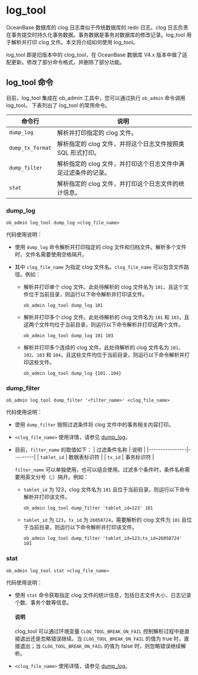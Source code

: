 # log_tool

OceanBase 数据库的 clog 日志类似于传统数据库的 redo 日志。clog 日志负责在事务提交时持久化事务数据。事务数据是事务对数据库的修改记录。log_tool 用于解析并打印 clog 文件。本文将介绍如何使用 log_tool。

log_tool 即是旧版本中的 clog_tool，在 OceanBase 数据库 V4.x 版本中做了适配更新。修改了部分命令格式，并删除了部分功能。

## log_tool 命令

目前，log_tool 集成在 ob_admin 工具中，您可以通过执行 `ob_admin` 命令调用 log_tool。
下表列出了 log_tool 的常用命令。

|      命令行      |                   说明                   |
|---------------|----------------------------------------|
| `dump_log`    | 解析并打印指定的 clog 文件。                      |
| `dump_tx_format` | 解析指定的 clog 文件，并将这个日志文件按照类 SQL 形式打印。    |
| `dump_filter` | 解析指定的 clog 文件，并打印这个日志文件中满足过滤条件的记录。     |
| `stat`   | 解析指定的 clog 文件，并打印这个日志文件的统计信息。          |

### dump_log

```Shell
ob_admin log_tool dump_log <clog_file_name>
```

代码使用说明：

* 使用 `dump_log` 命令解析并打印指定的 clog 文件和归档文件。解析多个文件时，文件名需要使用空格隔开。

* 其中 `clog_file_name` 为指定 clog 文件名。`clog_file_name` 可以包含文件路径。例如：

  * 解析并打印单个 clog 文件。此处待解析的 clog 文件名为 `101`，且这个文件位于当前目录，则运行以下命令解析并打印该文件。

    ```Shell
    ob_admin log_tool dump_log 101
    ```

  * 解析并打印多个 clog 文件。此处待解析的 clog 文件名为 `101` 和 `103`，且这两个文件均位于当前目录，则运行以下命令解析并打印这两个文件。

    ```Shell
    ob_admin log_tool dump_log 101 103
    ```

  * 解析并打印多个连续的 clog 文件。此处待解析的 clog 文件名为 `101`、`102`、`103` 和 `104`，且这些文件均位于当前目录，则运行以下命令解析并打印这些文件。

    ```Shell
    ob_admin log_tool dump_log {101..104}
    ```

### dump_filter

```Shell
ob_admin log_tool dump_filter '<filter_name>' <clog_file_name>
```

代码使用说明：

* 使用 `dump_filter` 按照过滤条件将 clog 文件中的事务相关内容打印。

* `<clog_file_name>` 使用详情，请参见 [dump_log](#dump_log)。

* 目前，`filter_name` 的取值如下：
  |     过滤条件名称     |   说明    |
  |----------------|---------|
  | `tablet_id`    | 数据表标识符   |
  | `tx_id`        | 事务标识符     | 
  

  `filter_name` 可以单独使用，也可以组合使用。过滤多个条件时，条件名称需要用英文分号（;）隔开。例如：

  * `tablet_id` 为 123，clog 文件名为 `101` 且位于当前目录，则运行以下命令解析并打印该文件。

    ```Shell
    ob_admin log_tool dump_filter 'tablet_id=123' 101
    ```

  * `tablet_id` 为 `123`，`tx_id` 为 `26058724`，需要解析的 clog 文件为 `101` 且位于当前目录，则运行以下命令解析并打印该文件。

    ```Shell
    ob_admin log_tool dump_filter 'tablet_id=123;tx_id=26058724' 101
    ```

### stat

```Shell
ob_admin log_tool stat <clog_file_name>
```

代码使用说明：

* 使用 `stat` 命令获取指定 clog 文件的统计信息，包括日志文件大小、日志记录个数、事务个数等信息。

  <main id="notice" type='explain'>
    <h4>说明</h4>
    <p>clog_tool 可以通过环境变量 <code>CLOG_TOOL_BREAK_ON_FAIL</code> 控制解析过程中是直接退出还是忽略错误继续。当 <code>CLOG_TOOL_BREAK_ON_FAIL</code> 的值为 true 时，直接退出；当 <code>CLOG_TOOL_BREAK_ON_FAIL</code> 的值为 false 时，则忽略错误继续解析。</p>
  </main>

* `<clog_file_name>` 使用详情，请参见 [dump_log](#dump_log)。
